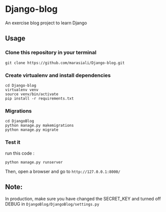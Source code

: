 # Django-blog
An exercise blog project to learn Django

## Usage

### Clone this repository in your terminal
```
git clone https://github.com/marasiali/Django-blog.git
```

### Create virtualenv and install dependencies
```
cd Django-blog
virtualenv venv
source venv/bin/activate
pip install -r requirements.txt
```

### Migrations

```
cd DjangoBlog
python manage.py makemigrations
python manage.py migrate
```

### Test it
run this code :
```
python manage.py runserver
```
Then, open a browser and go to `http://127.0.0.1:8000/`

## Note:
In production, make sure you have changed the SECRET_KEY and turned off DEBUG in `DjangoBlog/DjangoBlog/settings.py`

